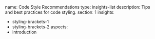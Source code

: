 name: Code Style Recommendations
type: insights-list
description: Tips and best practices for code styling.
section: 1
insights:
  - styling-brackets-1
  - styling-brackets-2
aspects:
  - introduction
